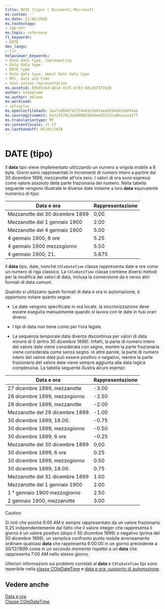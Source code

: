 ```yaml
---
title: DATE (tipo) | Documenti Microsoft
ms.custom: ''
ms.date: 11/04/2016
ms.technology:
- cpp-mfc
ms.topic: reference
f1_keywords:
- DATE
dev_langs:
- C++
helpviewer_keywords:
- Date data type, implementing
- Date data type
- DATE type
- Date data type, about Date data type
- MFC, date and time
- hour values representation
ms.assetid: 695853ed-b614-4575-b793-b8c287372038
author: mikeblome
ms.author: mblome
ms.workload:
- cplusplus
ms.openlocfilehash: 5aafed046fa5724442e30014aa5634542de0f4aa
ms.sourcegitcommit: be2a7679c2bd80968204dee03d13ca961eaa31ff
ms.translationtype: MT
ms.contentlocale: it-IT
ms.lasthandoff: 05/03/2018
---
```

# <a name="date-type"></a>DATE (tipo)
Il **data** tipo viene implementato utilizzando un numero a virgola mobile a 8 byte. Giorni sono rappresentati in incrementi di numero intero a partire dal 30 dicembre 1899, mezzanotte all'ora zero. I valori di ora sono espressi come valore assoluto della parte frazionaria del numero. Nella tabella seguente vengono illustrate le diverse date insieme a loro **data** equivalente numerico di tipo:  
  
|Data e ora|Rappresentazione|  
|-------------------|--------------------|  
|Mezzanotte del 30 dicembre 1899|0,00|  
|Mezzanotte del 1 gennaio 1900|2.00|  
|Mezzanotte del 4 gennaio 1900|5.00|  
|4 gennaio 1900, 6 ore|5.25|  
|4 gennaio 1900 mezzogiorno|5.50|  
|4 gennaio 1900, 21.|5.875|  
  
 Il **data** tipo, date, nonché `COleDateTime` classe rappresenta date e ore come un numero di riga classico. La `COleDateTime` classe contiene diversi metodi per la modifica dei valori di data, inclusa la conversione da e verso altri formati di data comuni.  
  
 Quando si utilizzano questi formati di data e ora in automazione, è opportuno notare quanto segue:  
  
-   Le date vengono specificate in ora locale. la sincronizzazione deve essere eseguita manualmente quando si lavora con le date in fusi orari diversi.  
  
-   I tipi di data non tiene conto per l'ora legale.  
  
-   La sequenza temporale data diventa discontinua per valori di data minore di 0 (entro 30 dicembre 1899). Infatti, la parte di numero intero del valore date viene considerata con segno, mentre la parte frazionaria viene considerata come senza segno. In altre parole, la parte di numero intero del valore date può essere positivo o negativo, mentre la parte frazionaria del valore date viene sempre aggiunta alla data logica complessiva. La tabella seguente illustra alcuni esempi:  
  
|Data e ora|Rappresentazione|  
|-------------------|--------------------|  
|27 dicembre 1899, mezzanotte|-3.00|  
|28 dicembre 1899, mezzogiorno|-2.50|  
|28 dicembre 1899, mezzanotte|-2.00|  
|Mezzanotte del 29 dicembre 1899|-1.00|  
|30 dicembre 1899, 18.00.|-0.75|  
|30 dicembre 1899, mezzogiorno|-0.50|  
|30 dicembre 1899, 6 ore|-0.25|  
|Mezzanotte del 30 dicembre 1899|0,00|  
|30 dicembre 1899, 6 ore|0.25|  
|30 dicembre 1899, mezzogiorno|0.50|  
|30 dicembre 1899, 18.00.|0.75|  
|Mezzanotte del 31 dicembre 1899|1.00|  
|Mezzanotte del 1 gennaio 1900|2.00|  
|1 ° gennaio 1900 mezzogiorno|2.50|  
|2 gennaio 1900, mezzanotte|3.00|  
  
> [!CAUTION]
>  Si noti che poiché 6:00 AM è sempre rappresentato da un valore frazionario 0,25 indipendentemente dal fatto che il valore integer che rappresenta il giorno è un valore positivo (dopo il 30 dicembre 1899) o negativo (prima del 30 dicembre 1899), un semplice confronto punto mobile erroneamente ordinare qualsiasi **data** che rappresenta 6:00:00 in un giorno precedente a 30/12/1899 come *in un secondo momento* rispetto a un **data** che rappresenta 7:00 AM nello stesso giorno.  
  
 Ulteriori informazioni sui problemi correlati al **data** e `COleDateTime` tipi sono reperibile nella [classe COleDateTime](../atl-mfc-shared/reference/coledatetime-class.md) e [data e ora: supporto di automazione](../atl-mfc-shared/date-and-time-automation-support.md).  
  
## <a name="see-also"></a>Vedere anche  
 [Data e ora](../atl-mfc-shared/date-and-time.md)   
 [Classe COleDateTime](../atl-mfc-shared/reference/coledatetime-class.md)

